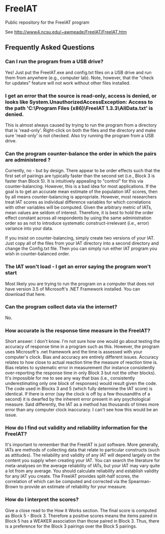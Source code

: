 # FreeIAT
Public repository for the FreeIAT program

See http://www4.ncsu.edu/~awmeade/FreeIAT/FreeIAT.htm

<h2>Frequently Asked Questions</h2>
 
<h3>Can I run the program from a USB drive?</h3>

Yes! Just put the FreeIAT.exe and config.txt files on a USB drive and run them from anywhere (e.g., computer lab). Note, however, that the "check for updates" feature will not work without other files installed.

<h3>I get an error that the source is read-only, access is denied, or looks like System.UnauthorizedAccessException: Access to the path 'C:\Program Files (x86)\FreeIAT 1.3.3\AllData.txt' is denied.</h3>

This is almost always caused by trying to run the program from a directory that is 'read-only'. Right-click on both the files and the directory and make sure 'read-only' is not checked. Also try running the program from a USB drive.
 
<h3>Can the program counter-balance the order in which the pairs are administered ?</h3>

Currently, no - but by design. There appear to be order effects such that the first set of pairings are typically faster than the second set (i.e., Block 3 is faster than Block 5). It is intuitively appealing to "control" for this via counter-balancing. However, this is a bad idea for most applications. If the goal is to get an accurate mean estimate of the population IAT scores, then by all means counter-balancing is appropriate. However, most researchers treat IAT scores as individual difference variables for which correlations with other variables will be computed. Given the arbitrary metric of IATs, mean values are seldom of interest. Therefore, it is best to hold the order effect constant across all respondents by using the same administration order so as not to introduce systematic construct-irrelevant (i.e., error) variance into your data. 

If you insist on counter-balancing, simply create two versions of your IAT.  Just copy all of the files from your IAT directory into a second directory and change the Config.txt file.  Then you can simply run either IAT program you wish in counter-balanced order.

<h3>The IAT won't load - I get an error saying the program won't start</h3>

Most likely you are trying to run the program on a computer that does not have version 3.5 of Microsoft's .NET Framework installed.  You can download that here.

<h3>Can the program collect data via the internet?</h3>

No.

<h3>How accurate is the response time measure in the FreeIAT?</h3>

Short answer: I don't know. I'm not sure how one would go about testing the accuracy of response time in a program such as this. However, the program uses Microsoft's .net framework and the time is assessed with your computer's clock. Bias and accuracy are entirely different issues. Accuracy relates to how close to actual reaction time the measure of reaction time is. Bias relates to systematic error in measurement (for instance consistently over-reporting the response time in only Block 3 but not the other blocks). It's impossible for me to see any way that bias (i.e., consistently underestimating only one block of responses) would result given the code. The code used in Blocks 3 and 5 (which fully determine the IAT score) is identical. If there is error (say the clock is off by a few thousandths of a second) it is dwarfed by the inherent error present in any psychological measure. Said differently, the IAT as a method has thousands of times more error than any computer clock inaccuracy. I can't see how this would be an issue.

<h3>How do I find out validity and reliability information for the FreeIAT?</h3>

It's important to remember that the FreeIAT is just software. More generally, IATs are methods of collecting data that relate to particular constructs (such as attitudes). The reliability and validity of any IAT will depend largely on the content you supply when creating your IAT. You can search the literature for meta-analyses on the average reliability of IATs, but your IAT may vary quite a lot from any average. You should calculate reliability and establish validity for any IAT you create. The FreeIAT provides split-half scores, the correlation of which can be computed and corrected via the Spearman-Brown to provide an estimate of reliability for your measure.

 
<h3>How do I interpret the scores?</h3>

Give a close read to the How it Works section. The final score is computed as Block 5 - Block 3. Therefore a positive scores means the items paired in Block 5 has a WEAKER association than those paired in Block 3. Thus, there is a preference for the Block 3 pairings over the Block 5 pairings. 
